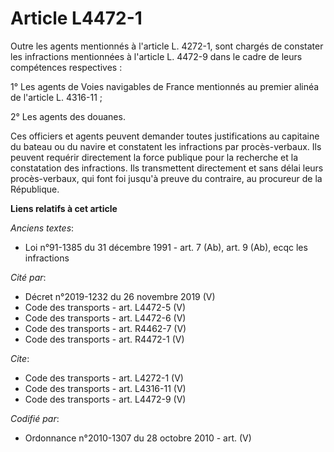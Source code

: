# Article L4472-1

Outre les agents mentionnés à l'article L. 4272-1, sont chargés de constater les infractions mentionnées à l'article L.
4472-9 dans le cadre de leurs compétences respectives : 

1° Les agents de Voies navigables de France mentionnés au premier alinéa de l'article L. 4316-11 ; 

2° Les agents des douanes. 

Ces officiers et agents peuvent demander toutes justifications au capitaine du bateau ou du navire et constatent les
infractions par procès-verbaux. Ils peuvent requérir directement la force publique pour la recherche et la constatation des
infractions. Ils transmettent directement et sans délai leurs procès-verbaux, qui font foi jusqu'à preuve du contraire, au
procureur de la République.

**Liens relatifs à cet article**

_Anciens textes_:

  - Loi n°91-1385 du 31 décembre 1991 - art. 7 (Ab), art. 9 (Ab), ecqc les infractions

_Cité par_:

  - Décret n°2019-1232 du 26 novembre 2019 (V)
  - Code des transports - art. L4472-5 (V)
  - Code des transports - art. L4472-6 (V)
  - Code des transports - art. R4462-7 (V)
  - Code des transports - art. R4472-1 (V)

_Cite_:

  - Code des transports - art. L4272-1 (V)
  - Code des transports - art. L4316-11 (V)
  - Code des transports - art. L4472-9 (V)

_Codifié par_:

  - Ordonnance n°2010-1307 du 28 octobre 2010 - art. (V)
